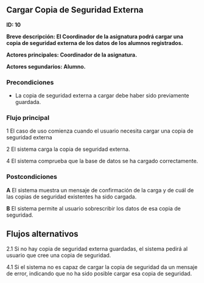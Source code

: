 ## Cargar Copia de Seguridad Externa

**ID: 10**

**Breve descripción: El Coordinador de la asignatura podrá cargar una copia de seguridad externa de los datos de los alumnos registrados.**

**Actores principales: Coordinador de la asignatura.**

**Actores segundarios: Alumno.**

### Precondiciones

* La copia de seguridad externa a cargar debe haber sido previamente guardada.

### Flujo principal

1 El caso de uso comienza cuando el usuario necesita cargar una copia de seguridad externa

2 El sistema carga la copia de seguridad externa.

4 El sistema comprueba que la base de datos se ha cargado correctamente.

### Postcondiciones

**A** El sistema muestra un mensaje de confirmación de la carga y de cuál de las copias de seguridad existentes ha sido cargada.

**B** El sistema permite al usuario sobrescribir los datos de esa copia de seguridad.

## Flujos alternativos

2.1 Si no hay copia de seguridad externa guardadas, el sistema pedirá al usuario que cree una copia de seguridad.

4.1 Si el sistema no es capaz de cargar la copia de seguridad da un mensaje de error, indicando que no ha sido posible cargar esa copia de seguridad.
